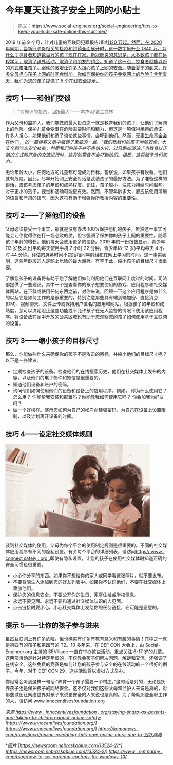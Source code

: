 # 今年夏天让孩子安全上网的小贴士

> 原文：<https://www.social-engineer.org/social-engineering/tips-to-keep-your-kids-safe-online-this-summer/>

2019 年前 9 个月，针对儿童的互联网犯罪报告超过[1120 万起。然而，在 2020 年同期，当新冠肺炎相关的检疫和封锁全面展开时，这一数字飙升至 1840 万。为什么？掠食者知道数百万的孩子现在在家。新冠肺炎的意思是，大多数孩子都在远程学习，取消了课外活动，取消了和朋友的约会。知道了这一点，掠食者就能以新的方式瞄准孩子。案件的激增让许多人担心孩子上网的安全。随着夏季的到来，许多父母担心孩子上网的时间会增加。你如何保护你的孩子免受网上的危险？今年夏天，我们为您的孩子提供了 5 个在线安全提示。](https://komonews.com/news/local/online-predators-targeting-kids-now-online-more-due-to-coronavirus)

## 技巧 1——和他们交谈

> “对知识的投资，回报最大”——本杰明·富兰克林

作为父母和监护人，我们能做的最大投资之一就是教育我们的孩子，让他们了解网上的危险。保护儿童免受潜在危险需要时间和精力，但这是一项值得承担的承诺。许多人担心，如果他们和孩子谈论这些事情，会吓到他们。然而，[无辜生命基金会](https://www.innocentlivesfoundation.org/)在他们[、](https://www.innocentlivesfoundation.org/staying-sharp-as-parents-and-talking-to-children-about-online-safety/) *的一篇博客文章中强调了重要的一点，“我们教我们的孩子消防安全、水安全和汽车安全技能，然而我们的孩子并不害怕火灾、过马路或游泳。”当教育以正确的方式和开放的交流进行时，这样的警告不会吓到他们。相反，这将赋予他们权力。*

无论年龄大小，任何地方的儿童都可能成为目标。警察说，如果孩子有设备，他们就有危险。因此，尽早开始网上安全对话是武装孩子的最好方法。为了准备这样的谈话，应该考虑孩子的年龄和成熟程度。记住，孩子越小，注意力持续时间越短。对于更小的孩子，视觉和活动可能更有效。然而，不管年龄多大，都应该使用清晰的语言和严肃的语气，因为这将有助于增强你所教授内容的重要性。

## 技巧 2——了解他们的设备

父母必须接受一个事实，那就是没有办法 100%保护他们的孩子。虽然这一事实可能会让你觉得你在打一场必败的仗，但它强调了保护你的孩子上网的重要性。随着孩子年龄的增长，他们每天会使用更多的设备。2019 年的一份报告显示，青少年(13 岁及以上)平均每天使用手机 7 小时 22 分钟。青少年(8-12 岁)平均每天 4 小时 44 分钟。评估的屏幕时间不包括相同年龄组花在网上学习的时间。这一事实表明，这些年龄段的人是网上危险的最大目标。有鉴于此，缩小孩子的目标尺寸很重要。

了解您孩子的设备将有助于您了解他们如何利用他们在互联网上度过的时间。司法部提供了一些建议。其中一个是查看你的孩子想要使用的游戏、应用程序和社交媒体网站。在下载或使用任何东西之前，对你来说，回顾一下这个应用程序是做什么的以及它是如何工作的是很重要的。特别注意那些具有端到端加密、直接消息(DM)、视频聊天、文件上传或保持用户匿名的应用和网站。根据孩子的年龄和成熟度，您可以决定阻止这些功能或不允许孩子在无人监督的情况下使用该应用程序。将设备放在家中开放的公共区域也有助于您观察您的孩子如何使用基于互联网的设备。

## 技巧 3——缩小孩子的目标尺寸

那么，你能做些什么来确保你的孩子不是攻击的目标，并缩小他们的目标尺寸呢？以下是一些建议:

*   定期检查孩子的设备。检查他们的在线搜索历史，他们在社交媒体上发布的内容，以及他们的电子邮件和短信是很重要的。
*   知道他们设备和账户的密码。
*   询问他们如何使用他们的设备和设备上的应用程序，例如，
    你为什么使用它？
    怎么用？
    你能帮我安装和配置吗？你能教我如何使用它吗？
    你会加我为好友吗？
*   做一个好榜样。演示您如何为自己的帐户创建强密码，为自己在设备上设置限制，以及计划离开设备的时间。

## 技巧 4——设定社交媒体规则

![Keep Your Kids Safe Online](img/471215890b8e44ddeaabb9b05e336317.png)

谈到社交媒体的使用，父母为每个平台的使用制定规则是很重要的。不同的社交媒体应用程序有不同的隐私设置。有关每个平台的详细列表，请访问[https//:www . connect safely . org .](https://www.connectsafely.org/)即使有隐私设置，让您的孩子在使用社交媒体时知道正确的安全习惯也很重要。

*   小心你分享的东西。如果你不想给你的家人或同学看这张照片，就不要发布。
*   不要将陌生人添加到您的好友列表中。如果你不认识他们，不要在社交媒体上添加他们。
*   保护您的信息安全。不要公开你的生日、家庭住址或学校信息。
*   永远不要见面。永远不要和通过社交媒体认识的人见面。
*   点击链接时要小心。小心社交媒体上发给你的任何链接，它可能是恶意的。

## 提示 5——让你的孩子参与进来

虽然互联网上有许多危险，但也确实有许多有教育意义和有趣的事情！其中之一就是第四节的孩子和第四节的 T2。10 多年来，在 DEF CON 大会上，由 Social-Engineer.org 主持的 SEVillage 一直在举办这些活动，重点关注 6-17 岁的儿童。这两项活动是针对特定年龄的，不仅教会孩子们解决问题、解谜和交流，还强调了在线安全。这些免费的竞赛是如何让您的孩子参与安全的在线活动的一个很好的例子。今年，对于 DEF CON 29，这些活动将以虚拟方式举办。

你经常会听到这样一句话:“养育一个孩子需要一个村庄。”这句话是对的，无论是抚养孩子还是保护孩子的网络安全。这不仅对我们这些父母和监护人来说是真的，对那些试图让网络世界对孩子来说更安全的人来说也是真的。为了帮助那些全职工作的人，请访问 www.innocentlivesfoundation.org

*来源*
*[https://www . innocentlivesfoundation . org/staying-sharp-as-parents-and-talking-to-children-about-online-safety/](https://www.innocentlivesfoundation.org/staying-sharp-as-parents-and-talking-to-children-about-online-safety/)*
*[https://www.innocentlivesfoundation.org/](https://www.innocentlivesfoundation.org/)*
*[https://komonews . com/news/local/online-predating-kids-now-online-more-due-to-冠状病毒](https://komonews.com/news/local/online-predators-targeting-kids-now-online-more-due-to-coronavirus)*

 **图片*
[*https://newsroom.nebraskablue.com/13524-2/*](https://newsroom.nebraskablue.com/13524-2/)
*[https://www . net nanny . com/blog/how-to-set-parental-controls-for-windows-10/](https://www.netnanny.com/blog/how-to-set-parental-controls-for-windows-10/)**